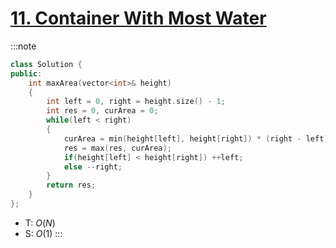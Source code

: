 # [11\. Container With Most Water](https://leetcode.com/problems/container-with-most-water/)

:::note
```cpp
class Solution {
public:
    int maxArea(vector<int>& height)
    {
        int left = 0, right = height.size() - 1;
        int res = 0, curArea = 0;
        while(left < right)
        {
            curArea = min(height[left], height[right]) * (right - left);
            res = max(res, curArea);
            if(height[left] < height[right]) ++left;
            else --right;
        }
        return res;
    }
};
```
- T: $O(N)$
- S: $O(1)$
:::
